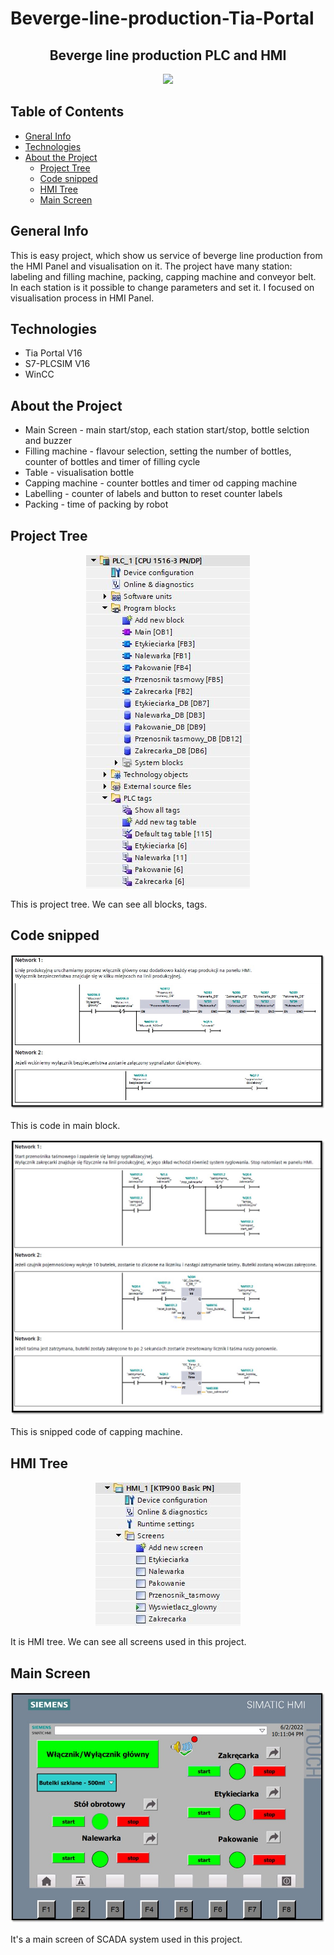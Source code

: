 # Beverge-line-production-Tia-Portal

 <h2 align="center">
Beverge line production PLC and HMI
</h2>


<p align="center">
  <img src="/Documentation/video/video.mp4">
</p>



## Table of Contents
- [Gneral Info](#genralinfo)
- [Technologies](#technologies)
- [About the Project](#abouttheproject)
  - [Project Tree](#projecttree)
  - [Code snipped](#codesnipped)
  - [HMI Tree](#hmitree)
  - [Main Screen](#mainscreen)

## General Info
This is easy project, which show us service of beverge line production from the HMI Panel and visualisation on it. The project have many station: labeling and filling machine, packing, capping machine and conveyor belt. In each station is it possible to change parameters and set it. I focused on visualisation process in HMI Panel.

## Technologies
- Tia Portal V16
- S7-PLCSIM V16
- WinCC

## About the Project
- Main Screen - main start/stop, each station start/stop, bottle selction and buzzer
- Filling machine - flavour selection, setting the number of bottles, counter of bottles and timer of filling cycle
- Table - visualisation bottle
- Capping machine - counter bottles and timer od capping machine
- Labelling - counter of labels and button to reset counter labels
- Packing - time of packing by robot

## Project Tree
<p align="center">
  <img src="/Documentation/images/drzewko.JPG">
</p>
This is project tree. We can see all blocks, tags.

## Code snipped
<p align="center">
  <img src="/Documentation/images/main.jpg">
</p>
This is code in main block.


<p align="center">
  <img src="/Documentation/images/zakrecarka.jpg">
</p>
This is snipped code of capping machine.

## HMI Tree
<p align="center">
  <img src="/Documentation/images/hmi.JPG">
</p>
It is HMI tree. We can see all screens used in this project.

## Main Screen
<p align="center">
  <img src="/Documentation/images/scada.jpg">
</p>
It's a main screen of SCADA system used in this project.






 


